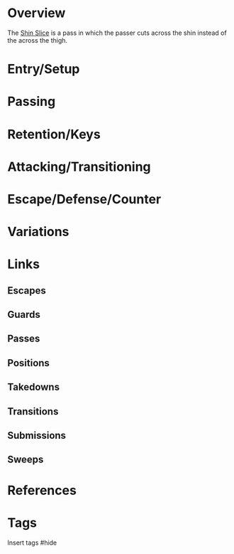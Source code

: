 # Overview
The <u>Shin Slice</u> is a pass in which the passer cuts across the shin instead of the across the thigh.
# Entry/Setup
# Passing
# Retention/Keys
# Attacking/Transitioning
# Escape/Defense/Counter
# Variations
# Links
## Escapes
## Guards
## Passes
## Positions
## Takedowns
## Transitions
## Submissions
## Sweeps
# References
# Tags
Insert tags #hide